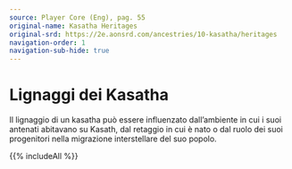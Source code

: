 ```yaml
---
source: Player Core (Eng), pag. 55
original-name: Kasatha Heritages
original-srd: https://2e.aonsrd.com/ancestries/10-kasatha/heritages
navigation-order: 1
navigation-sub-hide: true
---
```


# Lignaggi dei Kasatha

Il lignaggio di un kasatha può essere influenzato dall’ambiente in cui i suoi
antenati abitavano su Kasath, dal retaggio in cui è nato o dal ruolo dei suoi
progenitori nella migrazione interstellare del suo popolo.

{{% includeAll %}}
